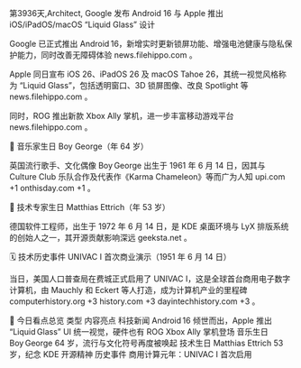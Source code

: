 第3936天,Architect,  Google 发布 Android 16 与 Apple 推出 iOS/iPadOS/macOS “Liquid Glass” 设计

Google 已正式推出 Android 16，新增实时更新锁屏功能、增强电池健康与隐私保护能力，同时改善无障碍体验 
news.filehippo.com
。

Apple 同日宣布 iOS 26、iPadOS 26 及 macOS Tahoe 26，其统一视觉风格称为 “Liquid Glass”，包括透明窗口、3D 锁屏图像、改良 Spotlight 等 
news.filehippo.com
。

同时，ROG 推出新款 Xbox Ally 掌机，进一步丰富移动游戏平台 
news.filehippo.com
。

🎂 音乐家生日
Boy George（年 64 岁）

英国流行歌手、文化偶像 Boy George 出生于 1961 年 6 月 14 日，因其与 Culture Club 乐队合作及代表作《Karma Chameleon》等而广为人知 
upi.com
+1
onthisday.com
+1
。

🧠 技术专家生日
Matthias Ettrich（年 53 岁）

德国软件工程师，出生于 1972 年 6 月 14 日，是 KDE 桌面环境与 LyX 排版系统的创始人之一，其开源贡献影响深远 
geeksta.net
。

🗓️ 技术历史事件
UNIVAC I 首次商业演示（1951 年 6 月 14 日）

当日，美国人口普查局在费城正式启用了 UNIVAC I，这是全球首台商用电子数字计算机，由 Mauchly 和 Eckert 等人打造，成为计算机产业的里程碑 
computerhistory.org
+3
history.com
+3
dayintechhistory.com
+3
。

📌 今日看点总览
类型	内容亮点
科技新闻	Android 16 倾世而出，Apple 推出 “Liquid Glass” UI 统一视觉，硬件也有 ROG Xbox Ally 掌机登场
音乐生日	Boy George 64 岁，流行与文化符号再度被唤起
技术生日	Matthias Ettrich 53 岁，纪念 KDE 开源精神
历史事件	商用计算元年：UNIVAC I 首次启用